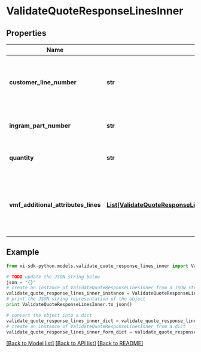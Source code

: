 # ValidateQuoteResponseLinesInner


## Properties

Name | Type | Description | Notes
------------ | ------------- | ------------- | -------------
**customer_line_number** | **str** | The reseller&#39;s line item number for reference in their system. | [optional] 
**ingram_part_number** | **str** | Unique Ingram Micro part number. | [optional] 
**quantity** | **str** | The quantity of the line item. | [optional] 
**vmf_additional_attributes_lines** | [**List[ValidateQuoteResponseLinesInnerVmfAdditionalAttributesLinesInner]**](ValidateQuoteResponseLinesInnerVmfAdditionalAttributesLinesInner.md) | The object containing the list of fields required at a line level by the vendor. | [optional] 

## Example

```python
from xi-sdk-python.models.validate_quote_response_lines_inner import ValidateQuoteResponseLinesInner

# TODO update the JSON string below
json = "{}"
# create an instance of ValidateQuoteResponseLinesInner from a JSON string
validate_quote_response_lines_inner_instance = ValidateQuoteResponseLinesInner.from_json(json)
# print the JSON string representation of the object
print ValidateQuoteResponseLinesInner.to_json()

# convert the object into a dict
validate_quote_response_lines_inner_dict = validate_quote_response_lines_inner_instance.to_dict()
# create an instance of ValidateQuoteResponseLinesInner from a dict
validate_quote_response_lines_inner_form_dict = validate_quote_response_lines_inner.from_dict(validate_quote_response_lines_inner_dict)
```
[[Back to Model list]](../README.md#documentation-for-models) [[Back to API list]](../README.md#documentation-for-api-endpoints) [[Back to README]](../README.md)


